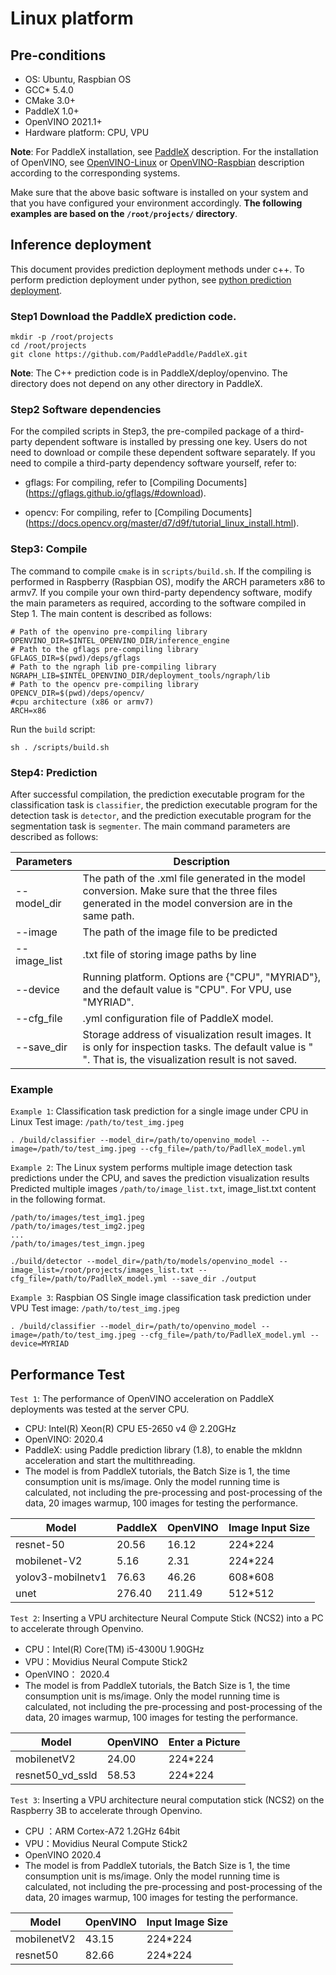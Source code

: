 # Linux platform


## Pre-conditions

* OS: Ubuntu, Raspbian OS
* GCC* 5.4.0
* CMake 3.0+
* PaddleX 1.0+
* OpenVINO 2021.1+
* Hardware platform: CPU, VPU

**Note**: For PaddleX installation, see [PaddleX](https://paddlex.readthedocs.io/zh_CN/develop/install.html) description. For the installation of OpenVINO, see [OpenVINO-Linux](https://docs.openvinotoolkit.org/latest/_docs_install_guides_installing_openvino_linux.html) or [OpenVINO-Raspbian](https://docs.openvinotoolkit.org/latest/openvino_docs_install_guides_installing_openvino_raspbian.html) description according to the corresponding systems.

Make sure that the above basic software is installed on your system and that you have configured your environment accordingly. **The following examples are based on the `/root/projects/` directory**.



## Inference deployment

This document provides prediction deployment methods under c++. To perform prediction deployment under python, see [python prediction deployment](./python.md).

### Step1 Download the PaddleX prediction code.
```
mkdir -p /root/projects
cd /root/projects
git clone https://github.com/PaddlePaddle/PaddleX.git
```
**Note**: The C++ prediction code is in PaddleX/deploy/openvino. The directory does not depend on any other directory in PaddleX.

### Step2 Software dependencies

For the compiled scripts in Step3, the pre-compiled package of a third-party dependent software is installed by pressing one key. Users do not need to download or compile these dependent software separately. If you need to compile a third-party dependency software yourself, refer to:

- gflags: For compiling, refer to [Compiling Documents] (https://gflags.github.io/gflags/#download).

- opencv: For compiling, refer to [Compiling Documents] (https://docs.opencv.org/master/d7/d9f/tutorial_linux_install.html).


### Step3: Compile
The command to compile `cmake` is in `scripts/build.sh`. If the compiling is performed in Raspberry (Raspbian OS), modify the ARCH parameters x86 to armv7. If you compile your own third-party dependency software, modify the main parameters as required, according to the software compiled in Step 1. The main content is described as follows:
```
# Path of the openvino pre-compiling library
OPENVINO_DIR=$INTEL_OPENVINO_DIR/inference_engine
# Path to the gflags pre-compiling library
GFLAGS_DIR=$(pwd)/deps/gflags
# Path to the ngraph lib pre-compiling library
NGRAPH_LIB=$INTEL_OPENVINO_DIR/deployment_tools/ngraph/lib
# Path to the opencv pre-compiling library 
OPENCV_DIR=$(pwd)/deps/opencv/
#cpu architecture (x86 or armv7)
ARCH=x86
```
Run the `build` script:
```shell
sh . /scripts/build.sh
```

### Step4: Prediction

After successful compilation, the prediction executable program for the classification task is `classifier`, the prediction executable program for the detection task is `detector`, and the prediction executable program for the segmentation task is `segmenter`. The main command parameters are described as follows:

| Parameters | Description |
|  ----  | ----  |
| --model_dir | The path of the .xml file generated in the model conversion. Make sure that the three files generated in the model conversion are in the same path. |
| --image | The path of the image file to be predicted |
| --image_list | .txt file of storing image paths by line |
| --device | Running platform. Options are {"CPU", "MYRIAD"}, and the default value is "CPU". For VPU, use "MYRIAD". |
| --cfg_file | .yml configuration file of PaddleX model. |
| --save_dir | Storage address of visualization result images. It is only for inspection tasks. The default value is " ". That is, the visualization result is not saved. |

### Example
`Example 1`:
Classification task prediction for a single image under CPU in Linux
Test image: `/path/to/test_img.jpeg`

```shell
. /build/classifier --model_dir=/path/to/openvino_model --image=/path/to/test_img.jpeg --cfg_file=/path/to/PadlleX_model.yml
```


`Example 2`:
The Linux system performs multiple image detection task predictions under the CPU, and saves the prediction visualization results
Predicted multiple images `/path/to/image_list.txt`, image_list.txt content in the following format.
```
/path/to/images/test_img1.jpeg
/path/to/images/test_img2.jpeg
...
/path/to/images/test_imgn.jpeg
```

```shell
./build/detector --model_dir=/path/to/models/openvino_model --image_list=/root/projects/images_list.txt --cfg_file=/path/to/PadlleX_model.yml --save_dir ./output
```

`Example 3`:
Raspbian OS Single image classification task prediction under VPU
Test image: `/path/to/test_img.jpeg`

```shell
. /build/classifier --model_dir=/path/to/openvino_model --image=/path/to/test_img.jpeg --cfg_file=/path/to/PadlleX_model.yml --device=MYRIAD
```

## Performance Test
`Test 1`:
The performance of OpenVINO acceleration on PaddleX deployments was tested at the server CPU.
- CPU: Intel(R) Xeon(R) CPU E5-2650 v4 @ 2.20GHz
- OpenVINO: 2020.4
- PaddleX: using Paddle prediction library (1.8), to enable the mkldnn acceleration and start the multithreading.
- The model is from PaddleX tutorials, the Batch Size is 1, the time consumption unit is ms/image. Only the model running time is calculated, not including the pre-processing and post-processing of the data, 20 images warmup, 100 images for testing the performance.

| Model | PaddleX | OpenVINO | Image Input Size |
|---|---|---|---|
|resnet-50 | 20.56 | 16.12 | 224*224 |
|mobilenet-V2 | 5.16 | 2.31 |224*224|
|yolov3-mobilnetv1 |76.63| 46.26|608*608 |
|unet| 276.40| 211.49| 512*512|  


`Test 2`:
Inserting a VPU architecture Neural Compute Stick (NCS2) into a PC to accelerate through Openvino.
- CPU：Intel(R) Core(TM) i5-4300U 1.90GHz
- VPU：Movidius Neural Compute Stick2
- OpenVINO： 2020.4
- The model is from PaddleX tutorials, the Batch Size is 1, the time consumption unit is ms/image. Only the model running time is calculated, not including the pre-processing and post-processing of the data, 20 images warmup, 100 images for testing the performance.

| Model | OpenVINO | Enter a Picture |
|---|---|---|
|mobilenetV2|24.00|224*224|
|resnet50_vd_ssld|58.53|224*224|  

`Test 3`:
Inserting a VPU architecture neural computation stick (NCS2) on the Raspberry 3B to accelerate through Openvino.
- CPU ：ARM Cortex-A72 1.2GHz 64bit
- VPU：Movidius Neural Compute Stick2
- OpenVINO 2020.4
- The model is from PaddleX tutorials, the Batch Size is 1, the time consumption unit is ms/image. Only the model running time is calculated, not including the pre-processing and post-processing of the data, 20 images warmup, 100 images for testing the performance.

| Model | OpenVINO | Input Image Size |
|---|---|---|
|mobilenetV2|43.15|224*224|
|resnet50|82.66|224*224|  
